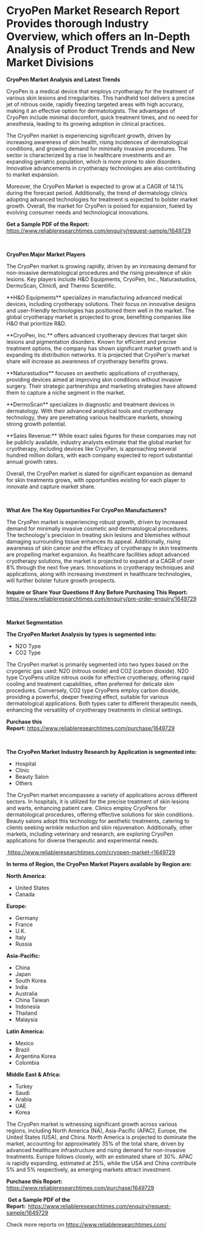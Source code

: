 <p><h1>CryoPen Market Research Report Provides thorough Industry Overview, which offers an In-Depth Analysis of Product Trends and New Market Divisions</h1></p><p><strong>CryoPen Market Analysis and Latest Trends</strong></p>
<p><p>CryoPen is a medical device that employs cryotherapy for the treatment of various skin lesions and irregularities. This handheld tool delivers a precise jet of nitrous oxide, rapidly freezing targeted areas with high accuracy, making it an effective option for dermatologists. The advantages of CryoPen include minimal discomfort, quick treatment times, and no need for anesthesia, leading to its growing adoption in clinical practices.</p><p>The CryoPen market is experiencing significant growth, driven by increasing awareness of skin health, rising incidences of dermatological conditions, and growing demand for minimally invasive procedures. The sector is characterized by a rise in healthcare investments and an expanding geriatric population, which is more prone to skin disorders. Innovative advancements in cryotherapy technologies are also contributing to market expansion. </p><p>Moreover, the CryoPen Market is expected to grow at a CAGR of 14.1% during the forecast period. Additionally, the trend of dermatology clinics adopting advanced technologies for treatment is expected to bolster market growth. Overall, the market for CryoPen is poised for expansion, fueled by evolving consumer needs and technological innovations.</p></p>
<p><strong>Get a Sample PDF of the Report:&nbsp;</strong> <a href="https://www.reliableresearchtimes.com/enquiry/request-sample/1649729?utm_campaign=2454&utm_medium=2&utm_source=Github&utm_content=ia&utm_term=03032025&utm_id=cryopen">https://www.reliableresearchtimes.com/enquiry/request-sample/1649729</a></p>
<p>&nbsp;</p>
<p><strong>CryoPen Major Market Players</strong></p>
<p><p>The CryoPen market is growing rapidly, driven by an increasing demand for non-invasive dermatological procedures and the rising prevalence of skin lesions. Key players include H&O Equipments, CryoPen, Inc., Naturastudios, DermoScan, Clinic6, and Thermo Scientific.</p><p>**H&O Equipments** specializes in manufacturing advanced medical devices, including cryotherapy solutions. Their focus on innovative designs and user-friendly technologies has positioned them well in the market. The global cryotherapy market is projected to grow, benefiting companies like H&O that prioritize R&D.</p><p>**CryoPen, Inc.** offers advanced cryotherapy devices that target skin lesions and pigmentation disorders. Known for efficient and precise treatment options, the company has shown significant market growth and is expanding its distribution networks. It is projected that CryoPen's market share will increase as awareness of cryotherapy benefits grows.</p><p>**Naturastudios** focuses on aesthetic applications of cryotherapy, providing devices aimed at improving skin conditions without invasive surgery. Their strategic partnerships and marketing strategies have allowed them to capture a niche segment in the market. </p><p>**DermoScan** specializes in diagnostic and treatment devices in dermatology. With their advanced analytical tools and cryotherapy technology, they are penetrating various healthcare markets, showing strong growth potential.</p><p>**Sales Revenue:** While exact sales figures for these companies may not be publicly available, industry analysts estimate that the global market for cryotherapy, including devices like CryoPen, is approaching several hundred million dollars, with each company expected to report substantial annual growth rates.</p><p>Overall, the CryoPen market is slated for significant expansion as demand for skin treatments grows, with opportunities existing for each player to innovate and capture market share.</p></p>
<p>&nbsp;</p>
<p><strong>What Are The Key Opportunities For CryoPen Manufacturers?</strong></p>
<p><p>The CryoPen market is experiencing robust growth, driven by increased demand for minimally invasive cosmetic and dermatological procedures. The technology's precision in treating skin lesions and blemishes without damaging surrounding tissue enhances its appeal. Additionally, rising awareness of skin cancer and the efficacy of cryotherapy in skin treatments are propelling market expansion. As healthcare facilities adopt advanced cryotherapy solutions, the market is projected to expand at a CAGR of over 8% through the next five years. Innovations in cryotherapy techniques and applications, along with increasing investment in healthcare technologies, will further bolster future growth prospects.</p></p>
<p><strong>Inquire or Share Your Questions If Any Before Purchasing This Report:</strong> <a href="https://www.reliableresearchtimes.com/enquiry/pre-order-enquiry/1649729?utm_campaign=2454&utm_medium=2&utm_source=Github&utm_content=ia&utm_term=03032025&utm_id=cryopen">https://www.reliableresearchtimes.com/enquiry/pre-order-enquiry/1649729</a></p>
<p>&nbsp;</p>
<p><strong>Market Segmentation</strong></p>
<p><strong>The CryoPen Market Analysis by types is segmented into:</strong></p>
<p><ul><li>N2O Type</li><li>CO2 Type</li></ul></p>
<p><p>The CryoPen market is primarily segmented into two types based on the cryogenic gas used: N2O (nitrous oxide) and CO2 (carbon dioxide). N2O type CryoPens utilize nitrous oxide for effective cryotherapy, offering rapid cooling and treatment capabilities, often preferred for delicate skin procedures. Conversely, CO2 type CryoPens employ carbon dioxide, providing a powerful, deeper freezing effect, suitable for various dermatological applications. Both types cater to different therapeutic needs, enhancing the versatility of cryotherapy treatments in clinical settings.</p></p>
<p><strong>Purchase this Report:&nbsp;</strong><a href="https://www.reliableresearchtimes.com/purchase/1649729?utm_campaign=2454&utm_medium=2&utm_source=Github&utm_content=ia&utm_term=03032025&utm_id=cryopen">https://www.reliableresearchtimes.com/purchase/1649729</a></p>
<p>&nbsp;</p>
<p><strong>The CryoPen Market Industry Research by Application is segmented into:</strong></p>
<p><ul><li>Hospital</li><li>Clinic</li><li>Beauty Salon</li><li>Others</li></ul></p>
<p><p>The CryoPen market encompasses a variety of applications across different sectors. In hospitals, it is utilized for the precise treatment of skin lesions and warts, enhancing patient care. Clinics employ CryoPens for dermatological procedures, offering effective solutions for skin conditions. Beauty salons adopt this technology for aesthetic treatments, catering to clients seeking wrinkle reduction and skin rejuvenation. Additionally, other markets, including veterinary and research, are exploring CryoPen applications for diverse therapeutic and experimental needs.</p></p>
<p><a href="https://www.reliableresearchtimes.com/cryopen-market-r1649729?utm_campaign=2454&utm_medium=2&utm_source=Github&utm_content=ia&utm_term=03032025&utm_id=cryopen">&nbsp;https://www.reliableresearchtimes.com/cryopen-market-r1649729</a></p>
<p><strong>In terms of Region, the CryoPen Market Players available by Region are:</strong></p>
<p>
    <p> <strong> North America: </strong>
        <ul>
            <li>United States</li>
            <li>Canada</li>
        </ul>
        </p> 
    <p> <strong> Europe: </strong>
        <ul>
            <li>Germany</li>
            <li>France</li>
            <li>U.K.</li>
            <li>Italy</li>
            <li>Russia</li>
        </ul>
        </p> 
    <p> <strong> Asia-Pacific: </strong>
        <ul>
            <li>China</li>
            <li>Japan</li>
            <li>South Korea</li>
            <li>India</li>
            <li>Australia</li>
            <li>China Taiwan</li>
            <li>Indonesia</li>
            <li>Thailand</li>
            <li>Malaysia</li>
        </ul>
        </p> 
    <p> <strong> Latin America: </strong>
        <ul>
            <li>Mexico</li>
            <li>Brazil</li>
            <li>Argentina Korea</li>
            <li>Colombia</li>
        </ul>
        </p> 
    <p> <strong> Middle East & Africa: </strong>
        <ul>
            <li>Turkey</li>
            <li>Saudi</li>
            <li>Arabia</li>
            <li>UAE</li>
            <li>Korea</li>
        </ul>
    </p>
    </p>
<p><p>The CryoPen market is witnessing significant growth across various regions, including North America (NA), Asia-Pacific (APAC), Europe, the United States (USA), and China. North America is projected to dominate the market, accounting for approximately 35% of the total share, driven by advanced healthcare infrastructure and rising demand for non-invasive treatments. Europe follows closely, with an estimated share of 30%. APAC is rapidly expanding, estimated at 25%, while the USA and China contribute 5% and 5% respectively, as emerging markets attract investment.</p></p>
<p><strong>Purchase this Report: </strong><a href="https://www.reliableresearchtimes.com/purchase/1649729?utm_campaign=2454&utm_medium=2&utm_source=Github&utm_content=ia&utm_term=03032025&utm_id=cryopen">https://www.reliableresearchtimes.com/purchase/1649729</a></p>
<p>&nbsp;<strong>Get a Sample PDF of the Report:&nbsp;&nbsp;</strong><a href="https://www.reliableresearchtimes.com/enquiry/request-sample/1649729?utm_campaign=2454&utm_medium=2&utm_source=Github&utm_content=ia&utm_term=03032025&utm_id=cryopen">https://www.reliableresearchtimes.com/enquiry/request-sample/1649729</a></p>
<p><strong></strong></p>
<p>Check more reports on <a href="https://www.reliableresearchtimes.com/?utm_campaign=2454&utm_medium=2&utm_source=Github&utm_content=ia&utm_term=03032025&utm_id=cryopen">https://www.reliableresearchtimes.com/</a></p>